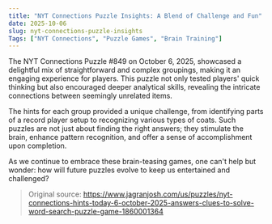 ```yaml
---
title: "NYT Connections Puzzle Insights: A Blend of Challenge and Fun"
date: 2025-10-06
slug: nyt-connections-puzzle-insights
Tags: ["NYT Connections", "Puzzle Games", "Brain Training"]
---
```


The NYT Connections Puzzle #849 on October 6, 2025, showcased a delightful mix of straightforward and complex groupings, making it an engaging experience for players. This puzzle not only tested players' quick thinking but also encouraged deeper analytical skills, revealing the intricate connections between seemingly unrelated items. 

The hints for each group provided a unique challenge, from identifying parts of a record player setup to recognizing various types of coats. Such puzzles are not just about finding the right answers; they stimulate the brain, enhance pattern recognition, and offer a sense of accomplishment upon completion. 

As we continue to embrace these brain-teasing games, one can't help but wonder: how will future puzzles evolve to keep us entertained and challenged? 

> Original source: https://www.jagranjosh.com/us/puzzles/nyt-connections-hints-today-6-october-2025-answers-clues-to-solve-word-search-puzzle-game-1860001364